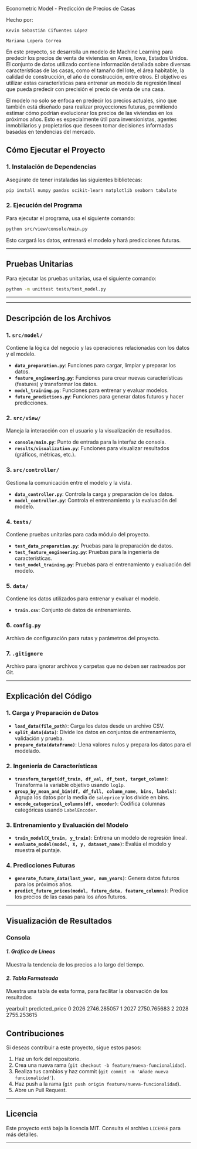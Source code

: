 Econometric Model - Predicción de Precios de Casas

Hecho por:

    Kevin Sebastián Cifuentes López

    Mariana Lopera Correa

En este proyecto, se desarrolla un modelo de Machine Learning para predecir los precios de venta de viviendas en Ames, Iowa, Estados Unidos. El conjunto de datos utilizado contiene información detallada sobre diversas características de las casas, como el tamaño del lote, el área habitable, la calidad de construcción, el año de construcción, entre otros. El objetivo es utilizar estas características para entrenar un modelo de regresión lineal que pueda predecir con precisión el precio de venta de una casa.

El modelo no solo se enfoca en predecir los precios actuales, sino que también está diseñado para realizar proyecciones futuras, permitiendo estimar cómo podrían evolucionar los precios de las viviendas en los próximos años. Esto es especialmente útil para inversionistas, agentes inmobiliarios y propietarios que deseen tomar decisiones informadas basadas en tendencias del mercado.

## **Cómo Ejecutar el Proyecto**

### **1. Instalación de Dependencias**

Asegúrate de tener instaladas las siguientes bibliotecas:

```bash
pip install numpy pandas scikit-learn matplotlib seaborn tabulate
```
### **2. Ejecución del Programa**

Para ejecutar el programa, usa el siguiente comando:

```bash
python src/view/console/main.py
```

Esto cargará los datos, entrenará el modelo y hará predicciones futuras.

---

## **Pruebas Unitarias**

Para ejecutar las pruebas unitarias, usa el siguiente comando:

```bash
python -m unittest tests/test_model.py
```

---
---

## **Descripción de los Archivos**

### **1. `src/model/`**
Contiene la lógica del negocio y las operaciones relacionadas con los datos y el modelo.

- **`data_preparation.py`**: Funciones para cargar, limpiar y preparar los datos.
- **`feature_engineering.py`**: Funciones para crear nuevas características (features) y transformar los datos.
- **`model_training.py`**: Funciones para entrenar y evaluar modelos.
- **`future_predictions.py`**: Funciones para generar datos futuros y hacer predicciones.

### **2. `src/view/`**
Maneja la interacción con el usuario y la visualización de resultados.

- **`console/main.py`**: Punto de entrada para la interfaz de consola.
- **`results/visualization.py`**: Funciones para visualizar resultados (gráficos, métricas, etc.).

### **3. `src/controller/`**
Gestiona la comunicación entre el modelo y la vista.

- **`data_controller.py`**: Controla la carga y preparación de los datos.
- **`model_controller.py`**: Controla el entrenamiento y la evaluación del modelo.

### **4. `tests/`**
Contiene pruebas unitarias para cada módulo del proyecto.

- **`test_data_preparation.py`**: Pruebas para la preparación de datos.
- **`test_feature_engineering.py`**: Pruebas para la ingeniería de características.
- **`test_model_training.py`**: Pruebas para el entrenamiento y evaluación del modelo.

### **5. `data/`**
Contiene los datos utilizados para entrenar y evaluar el modelo.

- **`train.csv`**: Conjunto de datos de entrenamiento.

### **6. `config.py`**
Archivo de configuración para rutas y parámetros del proyecto.

### **7. `.gitignore`**
Archivo para ignorar archivos y carpetas que no deben ser rastreados por Git.

---




## **Explicación del Código**

### **1. Carga y Preparación de Datos**

- **`load_data(file_path)`**: Carga los datos desde un archivo CSV.
- **`split_data(data)`**: Divide los datos en conjuntos de entrenamiento, validación y prueba.
- **`prepare_data(dataframe)`**: Llena valores nulos y prepara los datos para el modelado.

### **2. Ingeniería de Características**

- **`transform_target(df_train, df_val, df_test, target_column)`**: Transforma la variable objetivo usando `log1p`.
- **`group_by_mean_and_bin(df, df_full, column_name, bins, labels)`**: Agrupa los datos por la media de `saleprice` y los divide en bins.
- **`encode_categorical_columns(df, encoder)`**: Codifica columnas categóricas usando `LabelEncoder`.

### **3. Entrenamiento y Evaluación del Modelo**

- **`train_model(X_train, y_train)`**: Entrena un modelo de regresión lineal.
- **`evaluate_model(model, X, y, dataset_name)`**: Evalúa el modelo y muestra el puntaje.

### **4. Predicciones Futuras**

- **`generate_future_data(last_year, num_years)`**: Genera datos futuros para los próximos años.
- **`predict_future_prices(model, future_data, feature_columns)`**: Predice los precios de las casas para los años futuros.

---

## **Visualización de Resultados**

### **Consola**

#### *1. Gráfico de Líneas*

Muestra la tendencia de los precios a lo largo del tiempo.


#### *2. Tabla Formateada*

Muestra una tabla de esta forma, para facilitar la obsrvación de los resultados

   yearbuilt  predicted_price
0       2026      2746.285057
1       2027      2750.765683
2       2028      2755.253615

## **Contribuciones**

Si deseas contribuir a este proyecto, sigue estos pasos:

1. Haz un fork del repositorio.
2. Crea una nueva rama (`git checkout -b feature/nueva-funcionalidad`).
3. Realiza tus cambios y haz commit (`git commit -m 'Añade nueva funcionalidad'`).
4. Haz push a la rama (`git push origin feature/nueva-funcionalidad`).
5. Abre un Pull Request.

---

## **Licencia**

Este proyecto está bajo la licencia MIT. Consulta el archivo `LICENSE` para más detalles.

---
